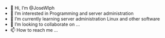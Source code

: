 - 👋 Hi, I’m @JoseWlph
- 👀 I’m interested in Programming and server administration
- 🌱 I’m currently learning server administration Linux and other software
- 💞️ I’m looking to collaborate on ...
- 📫 How to reach me ...

<!---
JoseWlph/JoseWlph is a ✨ special ✨ repository because its `README.md` (this file) appears on your GitHub profile.
You can click the Preview link to take a look at your changes.
--->
